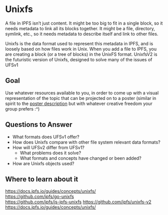 # Unixfs

A file in IPFS isn’t just content. It might be too big to fit in a single block, so it needs metadata to link all its blocks together. It might be a file, directory, symlink, etc., so it needs metadata to describe itself and link to other files.  

Unixfs is the data format used to represent this metadata in IPFS, and is loosely based on how files work in Unix. When you add a file to IPFS, you are creating a block (or a tree of blocks) in the UnixFS format.
UnixfsV2 is the futuristic version of Unixfs, designed to solve many of the issues of UFSv1

## Goal

Use whatever resources available to you, in order to come up with a visual representation of the topic that can be projected on to a poster (similar in spirit to the [poster description](README.md#description) but with whatever creative freedom your group prefers :^)

## Questions to Answer

<Series of questions which the group should try to answer>

- What formats does UFSv1 offer?
- How does Unixfs compare with other file system relevant data formats?
- How will UFSv2 differ from UFSv1?
  - What problems does it solve?
  - What formats and concepts have changed or been added?
- How are Unixfs objects used?

## Where to learn about it

<https://docs.ipfs.io/guides/concepts/unixfs/>  
<https://github.com/ipfs/go-unixfs>  
<https://github.com/ipfs/js-ipfs-unixfs>
<https://github.com/ipfs/unixfs-v2>  
<https://docs.ipfs.io/guides/concepts/unixfs/>
